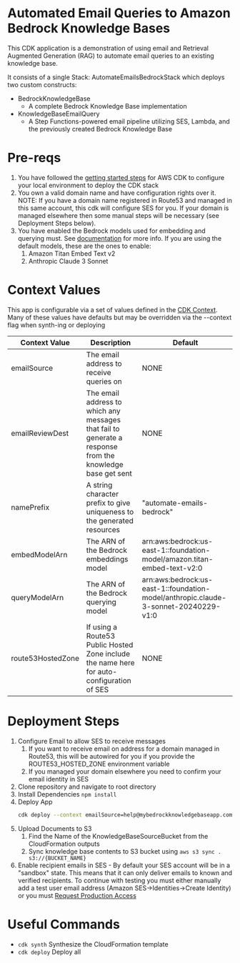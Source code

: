 # Automated Email Queries to Amazon Bedrock Knowledge Bases

This CDK application is a demonstration of using email and Retrieval Augmented Generation (RAG) to automate email
queries to an existing knowledge base.

It consists of a single Stack: AutomateEmailsBedrockStack which deploys two custom constructs:

* BedrockKnowledgeBase
    * A complete Bedrock Knowledge Base implementation
* KnowledgeBaseEmailQuery
    * A Step Functions-powered email pipeline utilizing SES, Lambda, and the previously created Bedrock Knowledge Base

# Pre-reqs

1. You have followed the [getting started steps](https://docs.aws.amazon.com/cdk/v2/guide/getting_started.html) for AWS
   CDK to configure your local environment to deploy the CDK stack
2. You own a valid domain name and have configuration rights over it. NOTE: If you have a domain name registered in
   Route53 and managed in this same account, this cdk will configure SES for you. If your domain is managed elsewhere
   then some manual steps will be necessary (see Deployment Steps below).
3. You have enabled the Bedrock models used for embedding and querying must.
   See [documentation](https://docs.aws.amazon.com/bedrock/latest/userguide/model-access.html#model-access-add) for more
   info. If you are using the default models, these are the ones to enable:
    1. Amazon Titan Embed Text v2
    2. Anthropic Claude 3 Sonnet

# Context Values

This app is configurable via a set of values defined in
the [CDK Context](https://docs.aws.amazon.com/cdk/v2/guide/context.html). Many of these values have defaults but may be
overridden via the --context flag when synth-ing or deploying

| Context Value     | Description                                                                                               | Default                                                                             |
|-------------------|-----------------------------------------------------------------------------------------------------------|-------------------------------------------------------------------------------------|
| emailSource       | The email address to receive queries on                                                                   | NONE                                                                                |
| emailReviewDest   | The email address to which any messages that fail to generate a response from the knowledge base get sent | NONE                                                                                |
| namePrefix        | A string character prefix to give uniqueness to the generated resources                                   | "automate-emails-bedrock"                                                           |
| embedModelArn     | The ARN of the Bedrock embeddings model                                                                   | arn:aws:bedrock:us-east-1::foundation-model/amazon.titan-embed-text-v2:0            |
| queryModelArn     | The ARN of the Bedrock querying model                                                                     | arn:aws:bedrock:us-east-1::foundation-model/anthropic.claude-3-sonnet-20240229-v1:0 |
| route53HostedZone | If using a Route53 Public Hosted Zone include the name here for auto-configuration of SES                 | NONE                                                                                |

# Deployment Steps

1. Configure Email to allow SES to receive messages
    1. If you want to receive email on address for a domain managed in Route53, this will be autowired for you if you
       provide the ROUTE53_HOSTED_ZONE environment variable
    2. If you managed your domain elsewhere you need to confirm your email identity in SES
2. Clone repository and navigate to root directory
3. Install Dependencies `npm install`
4. Deploy App
    ```sh
    cdk deploy --context emailSource=help@mybedrockknowledgebaseapp.com --context emailReviewDest=support@mybedrockknowledgebaseapp.com --context route53HostedZone mybedrockkonwledgebaseapp.com
    ```
5. Upload Documents to S3
    1. Find the Name of the KnowledgeBaseSourceBucket from the CloudFormation outputs
    2. Sync knowledge base contents to S3 bucket using `aws s3 sync . s3://{BUCKET_NAME}`
6. Enable recipient emails in SES - By default your SES account will be in a "sandbox" state. This means that it can
   only deliver emails to known and verified recipients. To continue with testing you must either manually add a test
   user email address (Amazon SES->Identities->Create Identity) or you
   must [Request Production Access](https://docs.aws.amazon.com/ses/latest/dg/request-production-access.html)

# Useful Commands

* `cdk synth` Synthesize the CloudFormation template
* `cdk deploy` Deploy all